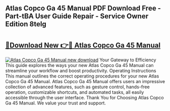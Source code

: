 ## Atlas Copco Ga 45 Manual PDF Download Free - Part-tBA User Guide Repair - Service Owner Edition 8telg

# <h2><a href="http://bc12791.oget.top/?id=Atlas+Copco+Ga+45+Manual">🔗Download New 👉🔴 Atlas Copco Ga 45 Manual</a></h2>

[![Atlas Copco Ga 45 Manual new download](https://i.imgur.com/5g1atiW.png)](http://bc12791.oget.top/?id=Atlas+Copco+Ga+45+Manual)
Your Gateway to Efficiency This guide explores the ways your new Atlas Copco Ga 45 Manual can streamline your workflow and boost productivity. Operating Instructions This manual outlines the correct operating procedures for your new Atlas Copco Ga 45 Manual. Atlas Copco Ga 45 Manual offers users an impressive collection of advanced features, such as gesture control, hands-free operation, customizable shortcuts, and automated tasks, all easily accessible through the user interface. Thank You for Choosing Atlas Copco Ga 45 Manual. We value your trust and support.
